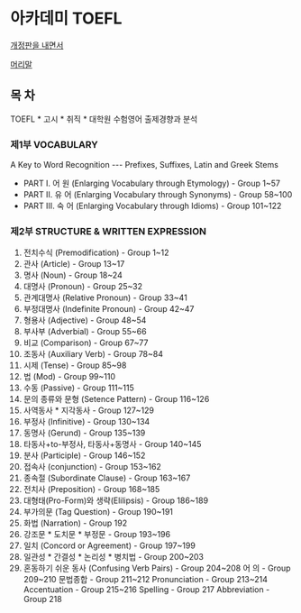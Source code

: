 # 아카데미 TOEFL

[개정판을 내면서](preface1990.md)

[머리말](preface1980.md)

## 목 차

TOEFL * 고시 * 취직 * 대학원 수험영어 출제경향과 분석 


### 제1부 VOCABULARY

A Key to Word Recognition --- Prefixes, Suffixes, Latin and Greek Stems

* PART I. 어 원 (Enlarging Vocabulary through Etymology)	- Group 1~57
* PART II. 유 어 (Enlarging Vocabulary through Synonyms) 	- Group 58~100
* PART III. 숙 어 (Enlarging Vocabulary through Idioms)   	- Group 101~122

### 제2부 STRUCTURE & WRITTEN EXPRESSION

1. 전치수식	  	(Premodification)	- Group 1~12
2. 관사     		(Article) 		- Group 13~17
3. 명사     		(Noun) 			- Group 18~24
4. 대명사 		(Pronoun) 		- Group 25~32
5. 관계대명사 		(Relative Pronoun) 	- Group 33~41
6. 부정대명사 		(Indefinite Pronoun) 	- Group 42~47
7. 형용사 		(Adjective) 		- Group 48~54
8. 부사부 		(Adverbial) 		- Group 55~66
9. 비교 		(Comparison) 		- Group 67~77
10. 조동사 		(Auxiliary Verb) 	- Group 78~84
11. 시제 		(Tense)    		- Group 85~98
12. 법			(Mod)			- Group 99~110
13. 수동		(Passive)		- Group 111~115
14. 문의 종류와 문형	(Setence Pattern)	- Group 116~126
15. 사역동사 * 지각동사		 		- Group 127~129
16. 부정사     		(Infinitive)		- Group 130~134
17. 동명사           	(Gerund)       		- Group 135~139
18. 타동사+to-부정사, 타동사+동명사                - Group 140~145
19. 분사                 (Participle)		- Group 146~152
20. 접속사    		(conjunction)		- Group 153~162
21. 종속절 		(Subordinate Clause)	- Group 163~167
22. 전치사		(Preposition)		- Group 168~185
23. 대형태(Pro-Form)와 생략(Elilipsis)		- Group 186~189
24. 부가의문	        (Tag Question)		- Group 190~191
25. 화법 		(Narration) 		- Group 192
26. 강조문 * 도치문 * 부정문 			- Group 193~196
27. 일치 (Concord or Agreement)			- Group 197~199
28. 일관성 * 간결성 * 논리성 * 병치법		- Group 200~203
29. 혼동하기 쉬운 동사 (Confusing Verb Pairs)	- Group 204~208
어 의	     	       		       		- Group 209~210
문법종합					  	- Group 211~212
Pronunciation					- Group 213~214
Accentuation					- Group 215~216
Spelling					- Group 217
Abbreviation					- Group 218
